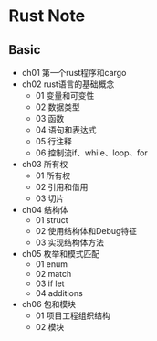 # Rust Note

## Basic

- ch01 第一个rust程序和cargo
- ch02 rust语言的基础概念
  - 01 变量和可变性
  - 02 数据类型
  - 03 函数
  - 04 语句和表达式
  - 05 行注释
  - 06 控制流if、while、loop、for
- ch03 所有权
  - 01 所有权
  - 02 引用和借用
  - 03 切片
- ch04 结构体
  - 01 struct
  - 02 使用结构体和Debug特征
  - 03 实现结构体方法
- ch05 枚举和模式匹配
  - 01 enum
  - 02 match
  - 03 if let
  - 04 additions
- ch06 包和模块
  - 01 项目工程组织结构
  - 02 模块
